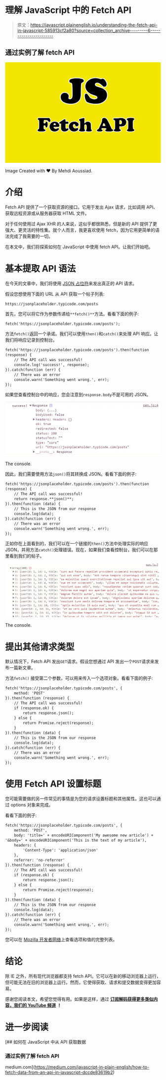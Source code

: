 # 理解 JavaScript 中的 Fetch API

> 原文：<https://javascript.plainenglish.io/understanding-the-fetch-api-in-javascript-585913cf2a80?source=collection_archive---------6----------------------->

## 通过实例了解 fetch API

![](img/f3ca5f2e3473890f1183c72bc3efc020.png)

Image Created with ❤️️ By Mehdi Aoussiad.

# 介绍

Fetch API 提供了一个获取资源的接口。它用于发出 Ajax 请求，比如调用 API、获取远程资源或从服务器获取 HTML 文件。

对于任何使用过 Ajax XHR 的人来说，这似乎都很熟悉，但是新的 API 提供了更强大、更灵活的特性集。就个人而言，我更喜欢使用 fetch，因为它用更简单的语法完成了我需要的一切。

在本文中，我们将探索如何在 JavaScript 中使用 fetch API。让我们开始吧。

# 基本提取 API 语法

在今天的文章中，我们将使用 [JSON 占位符](https://jsonplaceholder.typicode.com/)来发出真正的 API 请求。

假设您想使用下面的 URL 从 API 获取一个帖子列表:

```
https://jsonplaceholder.typicode.com/posts
```

首先，您可以将它作为参数传递给`**fetch()**`方法。看看下面的例子:

```
fetch('https://jsonplaceholder.typicode.com/posts');
```

方法`fetch()`返回一个承诺。我们可以使用`then()`和`catch()`来处理 API 响应。让我们将响应记录到控制台。

```
fetch('https://jsonplaceholder.typicode.com/posts').then(function (response) {
	// The API call was successful!
	console.log('success!', response);
}).catch(function (err) {
	// There was an error
	console.warn('Something went wrong.', err);
});
```

如果您查看控制台中的响应，您会注意到`response.body`不是可用的 JSON。

![](img/0bc03831551b1860148bf3f25975701e.png)

The console.

因此，我们需要使用方法`json()`将其转换成 JSON。看看下面的例子:

```
fetch('https://jsonplaceholder.typicode.com/posts').then(function (response) {
	// The API call was successful!
	return response.**json()**;
}).then(function (data) {
	// This is the JSON from our response
	console.log(data);
}).catch(function (err) {
	// There was an error
	console.warn('Something went wrong.', err);
});
```

正如你在上面看到的，我们可以在一个链接的`then()`方法中处理实际的响应 JSON，并用方法`catch()`处理错误。现在，如果我们查看控制台，我们可以在那里看到我们的帖子。

![](img/b8ab1d6e7da13adc19b5b3212f4f0750.png)

The console.

# 提出其他请求类型

默认情况下，Fetch API 发出`GET`请求。假设您想通过 API 发出一个`POST`请求来发布一篇新文章。

方法`fetch()` 接受第二个参数，可以用来传入一个选项对象。看看下面的例子:

```
fetch('https://jsonplaceholder.typicode.com/posts', {
	method: 'POST'
}).then(function (response) {
	// The API call was successful!
	if (response.ok) {
		return response.json();
	} else {
		return Promise.reject(response);
	}
}).then(function (data) {
	// This is the JSON from our response
	console.log(data);
}).catch(function (err) {
	// There was an error
	console.warn('Something went wrong.', err);
});
```

# 使用 Fetch API 设置标题

您可能需要做的另一件常见的事情是为您的请求设置标题和其他属性。这也可以通过 options 对象来完成。

看看下面的例子:

```
fetch('https://jsonplaceholder.typicode.com/posts', {
	method: 'POST',
	body: 'title=' + encodeURIComponent('My awesome new article') + '&body=' + encodeURIComponent('This is the text of my article'),
	headers: {
		'Content-Type': 'application/json'
	},
	referrer: 'no-referrer'
}).then(function (response) {
	// The API call was successful!
	if (response.ok) {
		return response.json();
	} else {
		return Promise.reject(response);
	}
}).then(function (data) {
	// This is the JSON from our response
	console.log(data);
}).catch(function (err) {
	// There was an error
	console.warn('Something went wrong.', err);
});
```

您可以在 [Mozilla 开发者网络](https://developer.mozilla.org/en-US/docs/Web/API/WindowOrWorkerGlobalScope/fetch#Parameters)上查看选项和值的完整列表。

# 结论

除 IE 之外，所有现代浏览器都支持 fetch API。它可以在新的移动浏览器上运行，但可能无法在旧的浏览器上运行。然而，它使得获取、请求和提交数据变得更加容易。

感谢您阅读本文，希望您觉得有用。如果是这样，通过 [**订阅解码获得更多类似内容，我们的 YouTube 频道**](https://www.youtube.com/channel/UCtipWUghju290NWcn8jhyAw?sub_confirmation=true) **！**

# 进一步阅读

[](https://medium.com/javascript-in-plain-english/how-to-fetch-data-from-an-api-in-javascript-dccde83619b2) [## 如何在 JavaScript 中从 API 获取数据

### 通过实例了解 fetch API

medium.com](https://medium.com/javascript-in-plain-english/how-to-fetch-data-from-an-api-in-javascript-dccde83619b2)